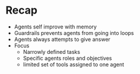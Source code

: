 # Recap

* Agents self improve with memory
* Guardrails prevents agents from going into loops
* Agents always attempts to give answer
* Focus
  * Narrowly defined tasks
  * Specific agents roles and objectives
  * limited set of tools assigned to one agent
